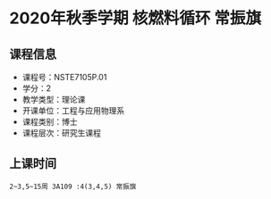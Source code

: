 # 2020年秋季学期 核燃料循环 常振旗






## 课程信息

- 课程号：NSTE7105P.01
- 学分：2
- 教学类型：理论课
- 开课单位：工程与应用物理系
- 课程类别：博士
- 课程层次：研究生课程

## 上课时间

```
2~3,5~15周 3A109 :4(3,4,5) 常振旗
```

